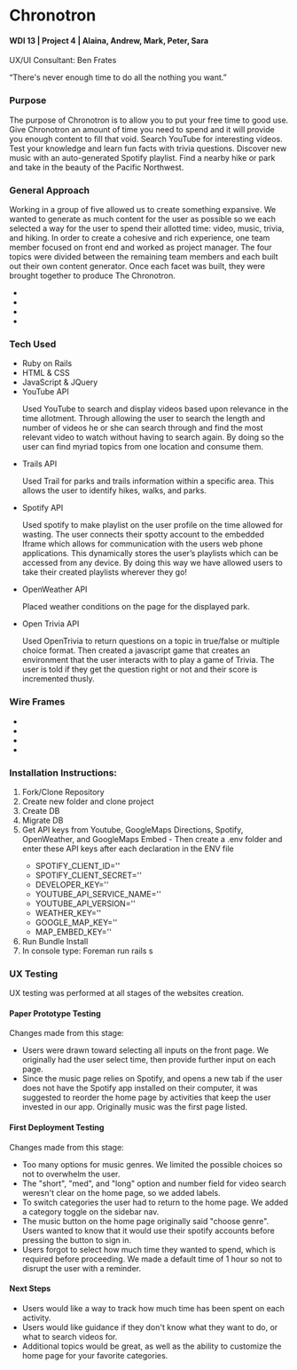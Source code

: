 <h1>Chronotron</h1>
<h4>WDI 13 | Project 4 | Alaina, Andrew, Mark, Peter, Sara</h4>
<p>UX/UI Consultant: Ben Frates</p>

<p>“There's never enough time to do all the nothing you want.”</p>


<h3>Purpose</h3>
<p>The purpose of Chronotron is to allow you to put your free time to good use. Give Chronotron an amount of time you need to spend and it will provide you enough content to fill that void. Search YouTube for interesting videos. Test your knowledge and learn fun facts with trivia questions. Discover new music with an auto-generated Spotify playlist. Find a nearby hike or park and take in the beauty of the Pacific Northwest.</p>

<h3>General Approach</h3>
<p>Working in a group of five allowed us to create something expansive. We wanted to generate as much content for the user as possible so we each selected a way for the user to spend their allotted time: video, music, trivia, and hiking. In order to create a cohesive and rich experience, one team member focused on front end and worked as project manager. The four topics were divided between the remaining team members and each built out their own content generator. Once each facet was built, they were brought together to produce The Chronotron. </p>
<ul>
    <li><img src="public/images/FRONT.PNG" alt=""></li>
		<li><img src="public/images/Andrew.PNG" alt=""></li
    <li><img src="public/images/SPOTIFY.PNG" alt=""></li>
    <li><img src="public/images/VIDEOS.PNG" alt=""></li>
    <li><img src="public/images/TRAILS.PNG" alt=""></li>
</ul>

<h3>Tech Used</h3>
<ul>
	<li>Ruby on Rails</li>
	<li>HTML & CSS</li>
	<li>JavaScript & JQuery</li>
	<li>YouTube API</li>
		<p>Used YouTube to search and display videos based upon relevance in the time allotment. Through allowing the user to search the length and number of videos he or she can search through and find the most relevant video to watch without having to search again. By doing so the user can find myriad topics from one location and consume them.
</p>
	<li>Trails API</li>
		<p>Used Trail for parks and trails information within a specific area. This allows the user to identify hikes, walks, and parks.</p>
	<li>Spotify API</li>
		<p>Used spotify to make  playlist on the user profile on the time allowed for wasting. The user connects their spotty account to the embedded Iframe which allows for communication with the users web phone applications. This dynamically stores the user’s playlists which can be accessed from any device. By doing this way we have allowed users to take their created playlists wherever they go!</p>
	<li>OpenWeather API</li>
		<p>Placed weather conditions on the page for the displayed park.</p>
	<li>Open Trivia API</li>
		<p>Used OpenTrivia to return questions on a topic in true/false or multiple choice format. Then created a javascript game that creates an environment that the user interacts with to play a game of Trivia. The user is told if they get the question right or not and their score is incremented thusly.
</p>
</ul>

<h3>Wire Frames</h3>
<ul>
		<li><img src="public/images/photo(3).jpg" alt=""></li>
		<li><img src="public/images/photo(2).jpg" alt=""></li>
    <li><img src="public/images/photo.jpg" alt=""></li>
    <li><img src="public/images/photo(1).jpg" alt=""></li>
</ul>

<h3>Installation Instructions:</h3>
<ol>
    <li>Fork/Clone Repository</li>
    <li>Create new folder and clone project</li>
		<li>Create DB</li>
		<li>Migrate DB</li>
    <li>Get API keys from Youtube, GoogleMaps Directions, Spotify, OpenWeather, and GoogleMaps Embed - Then create a .env folder and enter these API keys after each declaration in the ENV file </li>
			<ul>
			<li>SPOTIFY_CLIENT_ID=''</li>
			<li>SPOTIFY_CLIENT_SECRET=''</li>
			<li>DEVELOPER_KEY=''</li>
			<li>YOUTUBE_API_SERVICE_NAME=''</li>
			<li>YOUTUBE_API_VERSION=''</li>
			<li>WEATHER_KEY=''</li>
			<li>GOOGLE_MAP_KEY=''</li>
			<li>MAP_EMBED_KEY=''</li>
			</ul>
    <li>Run Bundle Install</li>
		<li>In console type: Foreman run rails s</li>
</ol>


<h3>UX Testing</h3>
<p>UX testing was performed at all stages of the websites creation.</p>
<h4>Paper Prototype Testing</h4>
<p>Changes made from this stage:</p>
<ul>
	<li>Users were drawn toward selecting all inputs on the front page. We originally had the user select time, then provide further input on each page.</li>
	<li>Since the music page relies on Spotify, and opens a new tab if the user does not have the Spotify app installed on their computer, it was suggested to reorder the home page by activities that keep the user invested in our app. Originally music was the first page listed.</li>
</ul>
<h4>First Deployment Testing</h4>
<p>Changes made from this stage:</p>
<ul>
	<li>Too many options for music genres. We limited the possible choices so not to overwhelm the user.</li>
	<li>The "short", "med", and "long" option and number field for video search weresn't clear on the home page, so we added labels.</li>
	<li>To switch categories the user had to return to the home page. We added a category toggle on the sidebar nav.</li>
	<li>The music button on the home page originally said "choose genre". Users wanted to know that it would use their spotify accounts before pressing the button to sign in.</li>
	<li>Users forgot to select how much time they wanted to spend, which is required before proceeding. We made a default time of 1 hour so not to disrupt the user with a reminder.</li>
</ul>
<h4>Next Steps</h4>
<ul>
	<li>Users would like a way to track how much time has been spent on each activity.</li>
	<li>Users would like guidance if they don't know what they want to do, or what to search videos for.</li>
	<li>Additional topics would be great, as well as the ability to customize the home page for your favorite categories.</li>
</ul>
